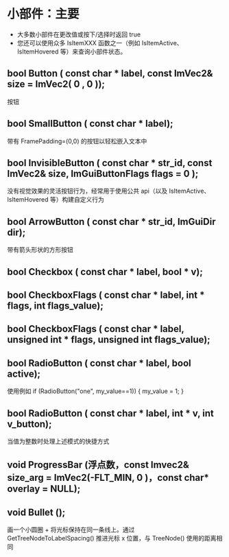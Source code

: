 # 小部件：主要
- 大多数小部件在更改值或按下/选择时返回 true
- 您还可以使用众多 IsItemXXX 函数之一（例如 IsItemActive、IsItemHovered 等）来查询小部件状态。

## bool   Button ( const  char * label, const ImVec2& size = ImVec2( 0 , 0 ));   

按钮

## bool   SmallButton ( const  char * label); 

带有 FramePadding=(0,0) 的按钮以轻松嵌入文本中

## bool   InvisibleButton ( const  char * str_id, const ImVec2& size, ImGuiButtonFlags flags = 0 ); 

没有视觉效果的灵活按钮行为，经常用于使用公共 api（以及 IsItemActive、IsItemHovered 等）构建自定义行为

## bool   ArrowButton ( const  char * str_id, ImGuiDir dir);  

带有箭头形状的方形按钮

## bool   Checkbox ( const  char * label, bool * v);

## bool   CheckboxFlags ( const  char * label, int * flags, int flags_value);

## bool   CheckboxFlags ( const  char * label, unsigned  int * flags, unsigned  int flags_value);

## bool   RadioButton ( const  char * label, bool active);    

使用例如 if (RadioButton("one", my_value==1)) { my_value = 1; }

## bool   RadioButton ( const  char * label, int * v, int v_button);   

当值为整数时处理上述模式的快捷方式

## void   ProgressBar (浮点数，const Imvec2& size_arg = ImVec2(-FLT_MIN, 0 )，const char* overlay = NULL);

## void   Bullet ();       

画一个小圆圈 + 将光标保持在同一条线上。通过 GetTreeNodeToLabelSpacing() 推进光标 x 位置，与 TreeNode() 使用的距离相同